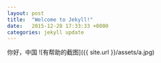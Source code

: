 ```yaml
---
layout: post
title:  "Welcome to Jekyll!"
date:   2015-12-28 17:33:33 +0800
categories: jekyll update
---
```

你好，中国
![有帮助的截图]({{ site.url }}/assets/a.jpg)